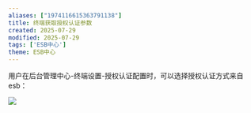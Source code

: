```yaml
---
aliases: ["1974116615363791138"]
title: 终端获取授权认证参数
created: 2025-07-29
modified: 2025-07-29
tags: ['ESB中心']
theme: ESB中心
---
```


用户在后台管理中心-终端设置-授权认证配置时，可以选择授权认证方式来自esb：

![](https://myhelpdoc.oss-cn-heyuan.aliyuncs.com/mdimages/9df9e892871d927a4f65a0f4046289a7.jpg)

